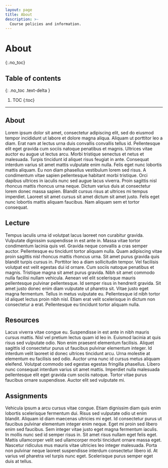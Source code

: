 ```yaml
---
layout: page
title: About
description: >-
  Course policies and information.
---
```


# About

{:.no_toc}

## Table of contents

{: .no_toc .text-delta }

1. TOC
   {:toc}

---

## About

Lorem ipsum dolor sit amet, consectetur adipiscing elit, sed do eiusmod tempor incididunt ut labore et dolore magna aliqua. Aliquam ut porttitor leo a diam. Erat nam at lectus urna duis convallis convallis tellus id. Pellentesque elit eget gravida cum sociis natoque penatibus et magnis. Ultrices vitae auctor eu augue ut lectus arcu. Morbi tristique senectus et netus et malesuada. Turpis tincidunt id aliquet risus feugiat in ante. Consequat interdum varius sit amet mattis vulputate enim nulla. Felis eget nunc lobortis mattis aliquam. Eu non diam phasellus vestibulum lorem sed risus. A condimentum vitae sapien pellentesque habitant morbi tristique. Orci dapibus ultrices in iaculis nunc sed augue lacus viverra. Proin sagittis nisl rhoncus mattis rhoncus urna neque. Dictum varius duis at consectetur lorem donec massa sapien. Blandit cursus risus at ultrices mi tempus imperdiet. Laoreet sit amet cursus sit amet dictum sit amet justo. Felis eget nunc lobortis mattis aliquam faucibus. Nam aliquam sem et tortor consequat.

## Lecture

Tempus iaculis urna id volutpat lacus laoreet non curabitur gravida. Vulputate dignissim suspendisse in est ante in. Massa vitae tortor condimentum lacinia quis vel. Gravida neque convallis a cras semper auctor. Pellentesque eu tincidunt tortor aliquam nulla. Quam adipiscing vitae proin sagittis nisl rhoncus mattis rhoncus urna. Sit amet purus gravida quis blandit turpis cursus in. Porttitor leo a diam sollicitudin tempor. Vel facilisis volutpat est velit egestas dui id ornare. Cum sociis natoque penatibus et magnis. Tristique magna sit amet purus gravida. Nibh sit amet commodo nulla facilisi nullam vehicula. Aenean vel elit scelerisque mauris pellentesque pulvinar pellentesque. Id semper risus in hendrerit gravida. Sit amet justo donec enim diam vulputate ut pharetra sit. Vitae justo eget magna fermentum. Tellus in metus vulputate eu. Pellentesque id nibh tortor id aliquet lectus proin nibh nisl. Etiam erat velit scelerisque in dictum non consectetur a erat. Pellentesque eu tincidunt tortor aliquam nulla.

## Resources

Lacus viverra vitae congue eu. Suspendisse in est ante in nibh mauris cursus mattis. Nisl vel pretium lectus quam id leo in. Euismod lacinia at quis risus sed vulputate odio. Non enim praesent elementum facilisis. Aliquet sagittis id consectetur purus ut faucibus pulvinar elementum integer. Id interdum velit laoreet id donec ultrices tincidunt arcu. Urna molestie at elementum eu facilisis sed odio. Auctor urna nunc id cursus metus aliquam eleifend. Volutpat commodo sed egestas egestas fringilla phasellus. Libero nunc consequat interdum varius sit amet mattis. Imperdiet nulla malesuada pellentesque elit eget gravida cum sociis natoque. Tortor vitae purus faucibus ornare suspendisse. Auctor elit sed vulputate mi.

## Assignments

Vehicula ipsum a arcu cursus vitae congue. Etiam dignissim diam quis enim lobortis scelerisque fermentum dui. Risus sed vulputate odio ut enim blandit. Aliquam id diam maecenas ultricies mi eget. Id consectetur purus ut faucibus pulvinar elementum integer enim neque. Eget mi proin sed libero enim sed faucibus. Sem integer vitae justo eget magna fermentum iaculis. In mollis nunc sed id semper risus in. Sit amet risus nullam eget felis eget. Mattis ullamcorper velit sed ullamcorper morbi tincidunt ornare massa eget. Nascetur ridiculus mus mauris vitae ultricies leo integer malesuada. Porta non pulvinar neque laoreet suspendisse interdum consectetur libero id. At varius vel pharetra vel turpis nunc eget. Scelerisque purus semper eget duis at tellus.
